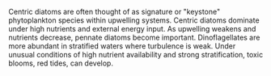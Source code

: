Centric diatoms are often thought of as signature or "keystone" phytoplankton species within upwelling systems. Centric diatoms dominate under high nutrients and external energy input. As upwelling weakens and nutrients decrease, pennate diatoms become important. Dinoflagellates are more abundant in stratified waters where turbulence is weak. Under unusual conditions of high nutrient availability and strong stratification, toxic blooms, red tides, can develop.

